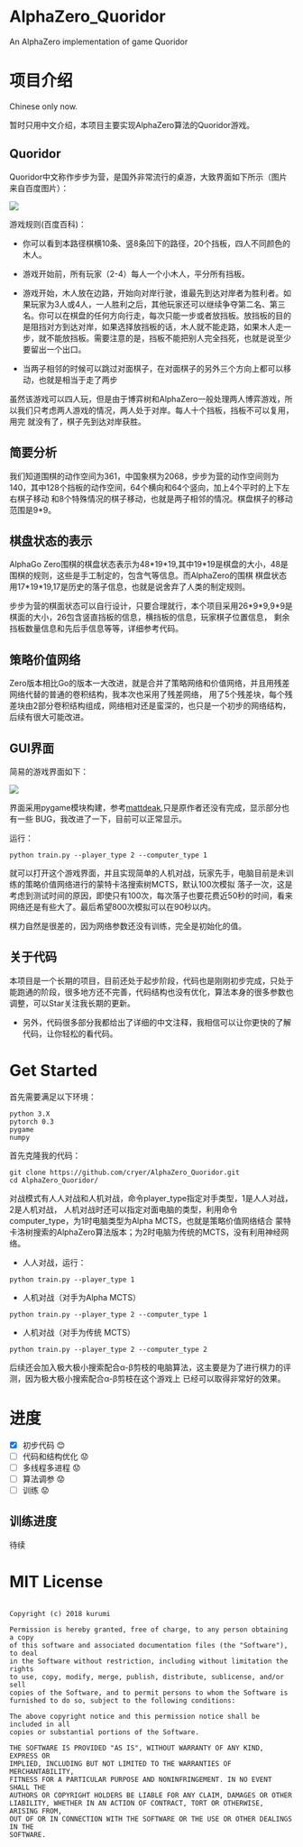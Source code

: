# AlphaZero_Quoridor
An AlphaZero implementation of game Quoridor

# 项目介绍

Chinese only now.

暂时只用中文介绍，本项目主要实现AlphaZero算法的Quoridor游戏。

## Quoridor

Quoridor中文称作步步为营，是国外非常流行的桌游，大致界面如下所示（图片来自百度图片）：

![](https://github.com/cryer/AlphaZero_Quoridor/raw/master/images/1.jpg)

游戏规则(百度百科)：

* 你可以看到本路径棋横10条、竖8条凹下的路径，20个挡板，四人不同颜色的木人。
* 游戏开始前，所有玩家（2-4）每人一个小木人，平分所有挡板。
* 游戏开始，木人放在边路，开始向对岸行驶，谁最先到达对岸者为胜利者。如果玩家为3人或4人，一人胜利之后，其他玩家还可以继续争夺第二名、第三名。你可以在棋盘的任何方向行走，每次只能一步或者放挡板。放挡板的目的是阻挡对方到达对岸，如果选择放挡板的话，木人就不能走路，如果木人走一步，就不能放挡板。需要注意的是，挡板不能把别人完全挡死，也就是说至少要留出一个出口。

* 当两子相邻的时候可以跳过对面棋子，在对面棋子的另外三个方向上都可以移动，也就是相当于走了两步

虽然该游戏可以四人玩，但是由于博弈树和AlphaZero一般处理两人博弈游戏，所以我们只考虑两人游戏的情况，两人处于对岸。每人十个挡板，挡板不可以复用，用完
就没有了，棋子先到达对岸获胜。

## 简要分析

我们知道围棋的动作空间为361，中国象棋为2068，步步为营的动作空间则为140，其中128个挡板的动作空间，64个横向和64个竖向，加上4个平时的上下左右棋子移动
和8个特殊情况的棋子移动，也就是两子相邻的情况。棋盘棋子的移动范围是9\*9。

## 棋盘状态的表示

AlphaGo Zero围棋的棋盘状态表示为48\*19\*19,其中19\*19是棋盘的大小，48是围棋的规则，这些是手工制定的，包含气等信息。而AlphaZero的围棋
棋盘状态用17\*19\*19,17是历史的落子信息，也就是说舍弃了人类的制定规则。

步步为营的棋面状态可以自行设计，只要合理就行，本个项目采用26\*9\*9,9\*9是棋面的大小，26包含竖直挡板的信息，横挡板的信息，玩家棋子位置信息，
剩余挡板数量信息和先后手信息等等，详细参考代码。

## 策略价值网络

Zero版本相比Go的版本一大改进，就是合并了策略网络和价值网络，并且用残差网络代替的普通的卷积结构，我本次也采用了残差网络，
用了5个残差块，每个残差块由2部分卷积结构组成，网络相对还是蛮深的，也只是一个初步的网络结构，后续有很大可能改进。

## GUI界面

简易的游戏界面如下：

![](https://github.com/cryer/AlphaZero_Quoridor/raw/master/images/2.png)

界面采用pygame模块构建，参考[mattdeak](https://github.com/mattdeak/QuoridorZero),只是原作者还没有完成，显示部分也有一些
BUG，我改进了一下，目前可以正常显示。

运行：
```
python train.py --player_type 2 --computer_type 1
```
就可以打开这个游戏界面，并且实现简单的人机对战，玩家先手，电脑目前是未训练的策略价值网络进行的蒙特卡洛搜索树MCTS，默认100次模拟
落子一次，这是考虑到测试时间的原因，即使只有100次，每次落子也要花费近50秒的时间，看来网络还是有些大了。最后希望800次模拟可以在90秒以内。

棋力自然是很差的，因为网络参数还没有训练，完全是初始化的值。

## 关于代码

本项目是一个长期的项目，目前还处于起步阶段，代码也是刚刚初步完成，只处于能跑通的阶段，很多地方还不完善，代码结构也没有优化，算法本身的很多参数也
调整，可以Star关注我长期的更新。

* 另外，代码很多部分我都给出了详细的中文注释，我相信可以让你更快的了解代码，让你轻松的看代码。

# Get Started

首先需要满足以下环境：
```
python 3.X
pytorch 0.3
pygame
numpy
```
首先克隆我的代码：
```
git clone https://github.com/cryer/AlphaZero_Quoridor.git
cd AlphaZero_Quoridor/
```

对战模式有人人对战和人机对战，命令player_type指定对手类型，1是人人对战，2是人机对战，
人机对战时还可以指定对面电脑的类型，利用命令computer_type，为1时电脑类型为Alpha MCTS，也就是策略价值网络结合
蒙特卡洛树搜索的AlphaZero算法版本；为2时电脑为传统的MCTS，没有利用神经网络。

* 人人对战，运行：
```
python train.py --player_type 1
```

* 人机对战（对手为Alpha MCTS）
```
python train.py --player_type 2 --computer_type 1
```

* 人机对战（对手为传统 MCTS）
```
python train.py --player_type 2 --computer_type 2
```
后续还会加入极大极小搜索配合α-β剪枝的电脑算法，这主要是为了进行棋力的评测，因为极大极小搜索配合α-β剪枝在这个游戏上
已经可以取得非常好的效果。

# 进度

- [x] 初步代码 :blush:
- [ ] 代码和结构优化 :worried:
- [ ] 多线程多进程 :worried:
- [ ] 算法调参 :worried:
- [ ] 训练 :worried:

## 训练进度

待续

# MIT License

```

Copyright (c) 2018 kurumi

Permission is hereby granted, free of charge, to any person obtaining a copy
of this software and associated documentation files (the "Software"), to deal
in the Software without restriction, including without limitation the rights
to use, copy, modify, merge, publish, distribute, sublicense, and/or sell
copies of the Software, and to permit persons to whom the Software is
furnished to do so, subject to the following conditions:

The above copyright notice and this permission notice shall be included in all
copies or substantial portions of the Software.

THE SOFTWARE IS PROVIDED "AS IS", WITHOUT WARRANTY OF ANY KIND, EXPRESS OR
IMPLIED, INCLUDING BUT NOT LIMITED TO THE WARRANTIES OF MERCHANTABILITY,
FITNESS FOR A PARTICULAR PURPOSE AND NONINFRINGEMENT. IN NO EVENT SHALL THE
AUTHORS OR COPYRIGHT HOLDERS BE LIABLE FOR ANY CLAIM, DAMAGES OR OTHER
LIABILITY, WHETHER IN AN ACTION OF CONTRACT, TORT OR OTHERWISE, ARISING FROM,
OUT OF OR IN CONNECTION WITH THE SOFTWARE OR THE USE OR OTHER DEALINGS IN THE
SOFTWARE.

```
